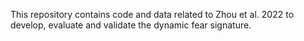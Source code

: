This repository contains code and data related to Zhou et al. 2022 to develop, evaluate and validate the dynamic fear signature.
